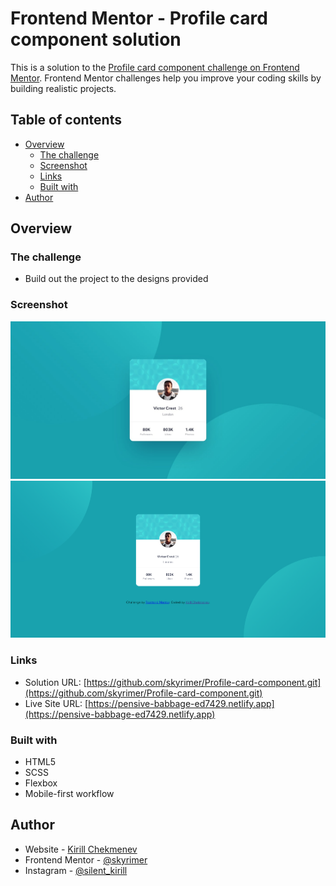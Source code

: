 # Frontend Mentor - Profile card component solution

This is a solution to the [Profile card component challenge on Frontend Mentor](https://www.frontendmentor.io/challenges/profile-card-component-cfArpWshJ). Frontend Mentor challenges help you improve your coding skills by building realistic projects. 

## Table of contents

- [Overview](#overview)
  - [The challenge](#the-challenge)
  - [Screenshot](#screenshot)
  - [Links](#links)
  - [Built with](#built-with)
- [Author](#author)

## Overview

### The challenge

- Build out the project to the designs provided

### Screenshot
![](./design/desktop-design.jpg)
![](./screenshot.png)

### Links

- Solution URL: [https://github.com/skyrimer/Profile-card-component.git](https://github.com/skyrimer/Profile-card-component.git)
- Live Site URL: [https://pensive-babbage-ed7429.netlify.app](https://pensive-babbage-ed7429.netlify.app)

### Built with
- HTML5
- SCSS
- Flexbox
- Mobile-first workflow
## Author

- Website - [Kirill Chekmenev](https://xenodochial-clarke-834e2f.netlify.app)
- Frontend Mentor - [@skyrimer](https://www.frontendmentor.io/profile/skyrimer)
- Instagram - [@silent_kirill](https://www.instagram.com/silent_kirill/)